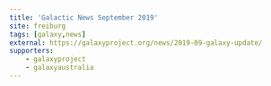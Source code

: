 ```yaml
---
title: 'Galactic News September 2019'
site: freiburg
tags: [galaxy,news]
external: https://galaxyproject.org/news/2019-09-galaxy-update/
supporters:
    - galaxyproject
    - galaxyaustralia
---
```

